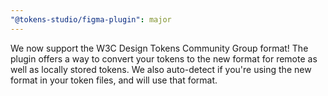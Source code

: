 ```yaml
---
"@tokens-studio/figma-plugin": major
---
```


We now support the W3C Design Tokens Community Group format! The plugin offers a way to convert your tokens to the new format for remote as well as locally stored tokens. We also auto-detect if you're using the new format in your token files, and will use that format.
